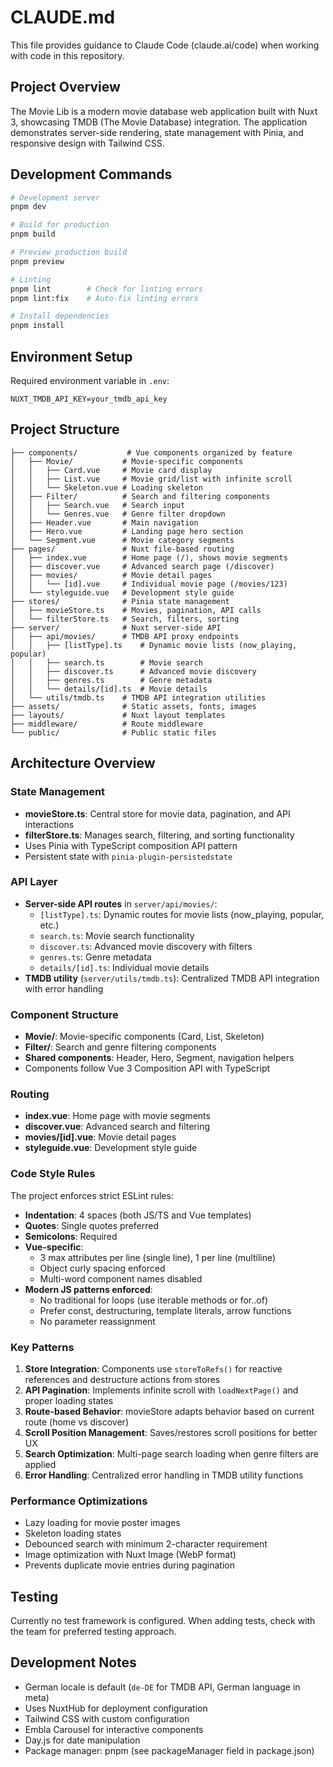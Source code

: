 # CLAUDE.md

This file provides guidance to Claude Code (claude.ai/code) when working with code in this repository.

## Project Overview

The Movie Lib is a modern movie database web application built with Nuxt 3, showcasing TMDB (The Movie Database) integration. The application demonstrates server-side rendering, state management with Pinia, and responsive design with Tailwind CSS.

## Development Commands

```bash
# Development server
pnpm dev

# Build for production
pnpm build

# Preview production build
pnpm preview

# Linting
pnpm lint        # Check for linting errors
pnpm lint:fix    # Auto-fix linting errors

# Install dependencies
pnpm install
```

## Environment Setup

Required environment variable in `.env`:
```
NUXT_TMDB_API_KEY=your_tmdb_api_key
```

## Project Structure

```
├── components/           # Vue components organized by feature
│   ├── Movie/           # Movie-specific components
│   │   ├── Card.vue     # Movie card display
│   │   ├── List.vue     # Movie grid/list with infinite scroll
│   │   └── Skeleton.vue # Loading skeleton
│   ├── Filter/          # Search and filtering components
│   │   ├── Search.vue   # Search input
│   │   └── Genres.vue   # Genre filter dropdown
│   ├── Header.vue       # Main navigation
│   ├── Hero.vue         # Landing page hero section
│   └── Segment.vue      # Movie category segments
├── pages/               # Nuxt file-based routing
│   ├── index.vue        # Home page (/), shows movie segments
│   ├── discover.vue     # Advanced search page (/discover)
│   ├── movies/          # Movie detail pages
│   │   └── [id].vue     # Individual movie page (/movies/123)
│   └── styleguide.vue   # Development style guide
├── stores/              # Pinia state management
│   ├── movieStore.ts    # Movies, pagination, API calls
│   └── filterStore.ts   # Search, filters, sorting
├── server/              # Nuxt server-side API
│   ├── api/movies/      # TMDB API proxy endpoints
│   │   ├── [listType].ts    # Dynamic movie lists (now_playing, popular)
│   │   ├── search.ts        # Movie search
│   │   ├── discover.ts      # Advanced movie discovery
│   │   ├── genres.ts        # Genre metadata
│   │   └── details/[id].ts  # Movie details
│   └── utils/tmdb.ts    # TMDB API integration utilities
├── assets/              # Static assets, fonts, images
├── layouts/             # Nuxt layout templates
├── middleware/          # Route middleware
└── public/              # Public static files
```

## Architecture Overview

### State Management
- **movieStore.ts**: Central store for movie data, pagination, and API interactions
- **filterStore.ts**: Manages search, filtering, and sorting functionality
- Uses Pinia with TypeScript composition API pattern
- Persistent state with `pinia-plugin-persistedstate`

### API Layer
- **Server-side API routes** in `server/api/movies/`:
  - `[listType].ts`: Dynamic routes for movie lists (now_playing, popular, etc.)
  - `search.ts`: Movie search functionality
  - `discover.ts`: Advanced movie discovery with filters
  - `genres.ts`: Genre metadata
  - `details/[id].ts`: Individual movie details
- **TMDB utility** (`server/utils/tmdb.ts`): Centralized TMDB API integration with error handling

### Component Structure
- **Movie/**: Movie-specific components (Card, List, Skeleton)
- **Filter/**: Search and genre filtering components
- **Shared components**: Header, Hero, Segment, navigation helpers
- Components follow Vue 3 Composition API with TypeScript

### Routing
- **index.vue**: Home page with movie segments
- **discover.vue**: Advanced search and filtering
- **movies/[id].vue**: Movie detail pages
- **styleguide.vue**: Development style guide

### Code Style Rules

The project enforces strict ESLint rules:
- **Indentation**: 4 spaces (both JS/TS and Vue templates)
- **Quotes**: Single quotes preferred
- **Semicolons**: Required
- **Vue-specific**:
  - 3 max attributes per line (single line), 1 per line (multiline)
  - Object curly spacing enforced
  - Multi-word component names disabled
- **Modern JS patterns enforced**:
  - No traditional for loops (use iterable methods or for..of)
  - Prefer const, destructuring, template literals, arrow functions
  - No parameter reassignment

### Key Patterns

1. **Store Integration**: Components use `storeToRefs()` for reactive references and destructure actions from stores
2. **API Pagination**: Implements infinite scroll with `loadNextPage()` and proper loading states
3. **Route-based Behavior**: movieStore adapts behavior based on current route (home vs discover)
4. **Scroll Position Management**: Saves/restores scroll positions for better UX
5. **Search Optimization**: Multi-page search loading when genre filters are applied
6. **Error Handling**: Centralized error handling in TMDB utility functions

### Performance Optimizations
- Lazy loading for movie poster images
- Skeleton loading states
- Debounced search with minimum 2-character requirement
- Image optimization with Nuxt Image (WebP format)
- Prevents duplicate movie entries during pagination

## Testing

Currently no test framework is configured. When adding tests, check with the team for preferred testing approach.

## Development Notes

- German locale is default (`de-DE` for TMDB API, German language in meta)
- Uses NuxtHub for deployment configuration
- Tailwind CSS with custom configuration
- Embla Carousel for interactive components
- Day.js for date manipulation
- Package manager: pnpm (see packageManager field in package.json)
